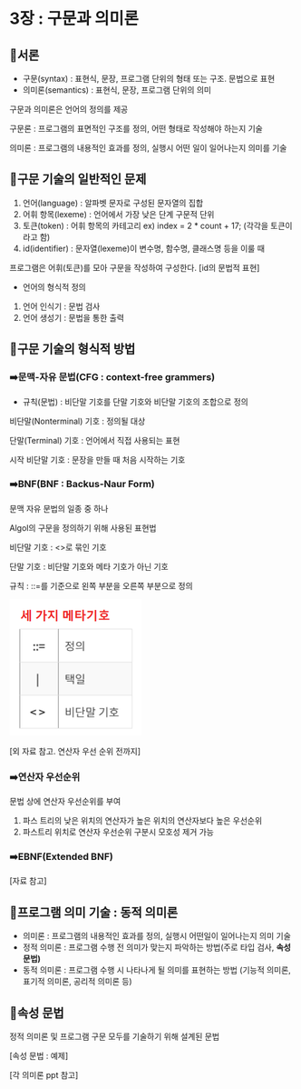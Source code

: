 # 3장 : 구문과 의미론

## 🎯서론

- 구문(syntax) : 표현식, 문장, 프로그램 단위의 형태 또는 구조. 문법으로 표현
- 의미론(semantics) : 표현식, 문장, 프로그램 단위의 의미

구문과 의미론은 언어의 정의를 제공

구문론 : 프로그램의 표면적인 구조를 정의, 어떤 형태로 작성해야 하는지 기술

의미론 : 프로그램의 내용적인 효과를 정의, 실행시 어떤 일이 일어나는지 의미를 기술

## 🎯구문 기술의 일반적인 문제

1. 언어(language) : 알파벳 문자로 구성된 문자열의 집합
2. 어휘 항목(lexeme) : 언어에서 가장 낮은 단계 구문적 단위
3. 토큰(token) : 어휘 항목의 카테고리 ex) index = 2 * count + 17; (각각을 토큰이라고 함)
4. id(identifier) : 문자열(lexeme)이 변수명, 함수명, 클래스명 등을 이룰 때

프로그램은 어휘(토큰)를 모아 구문을 작성하여 구성한다. [id의 문법적 표현]

- 언어의 형식적 정의
1. 언어 인식기 : 문법 검사
2. 언어  생성기 : 문법을 통한 출력

## 🎯구문 기술의 형식적 방법

### ➡️문맥-자유 문법(CFG : context-free grammers)

- 규칙(문법) : 비단말 기호를 단말 기호와 비단말 기호의 조합으로 정의

비단말(Nonterminal) 기호 : 정의될 대상

단말(Terminal) 기호 : 언어에서 직접 사용되는 표현

시작 비단말 기호 : 문장을 만들 때 처음 시작하는 기호

### ➡️BNF(BNF : Backus-Naur Form)

문맥 자유 문법의 일종 중 하나

Algol의 구문을 정의하기 위해 사용된 표현법

비단말 기호 : <>로 묶인 기호

단말 기호 : 비단말 기호와 메타 기호가 아닌 기호

규칙 : ::=를 기준으로 왼쪽 부분을 오른쪽 부분으로 정의

![image7.png](../images/image7.png)

[외 자료 참고. 연산자 우선 순위 전까지]

### ➡️연산자 우선순위

문법 상에 연산자 우선순위를 부여

1. 파스 트리의 낮은 위치의 연산자가 높은 위치의 연산자보다 높은 우선순위
2. 파스트리 위치로 연산자 우선순위 구분시 모호성 제거 가능

### ➡️EBNF(Extended BNF)

[자료 참고]

## 🎯프로그램 의미 기술 : 동적 의미론

- 의미론 : 프로그램의 내용적인 효과를 정의, 실행시 어떤일이 일어나는지 의미 기술
- 정적 의미론 : 프로그램 수행 전 의미가 맞는지 파악하는 방법(주로 타입 검사, **속성 문법)**
- 동적 의미론 : 프로그램 수행 시 나타나게 될 의미를 표현하는 방법 (기능적 의미론, 표기적 의미론, 공리적 의미론 등)

## 🎯속성 문법

정적 의미론 및 프로그램 구문 모두를 기술하기 위해 설계된 문법

[속성 문법 : 예제]

[각 의미론 ppt 참고]